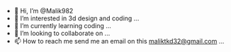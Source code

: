 - 👋 Hi, I’m @Malik982
- 👀 I’m interested in 3d design and coding ...
- 🌱 I’m currently learning coding ...
- 💞️ I’m looking to collaborate on  ...
- 📫 How to reach me send me an email on this maliktkd32@gmail.com ...

<!---
Malik982/Malik982 is a ✨ special ✨ repository because its `README.md` (this file) appears on your GitHub profile.
You can click the Preview link to take a look at your changes.
--->
